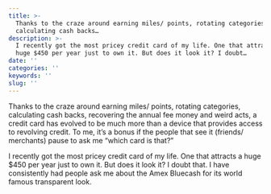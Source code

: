 ```yaml
---
title: >-
  Thanks to the craze around earning miles/ points, rotating categories,
  calculating cash backs…
description: >-
  I recently got the most pricey credit card of my life. One that attracts a
  huge $450 per year just to own it. But does it look it? I doubt…
date: ''
categories: ''
keywords: ''
slug: ''
---
```


Thanks to the craze around earning miles/ points, rotating categories, calculating cash backs, recovering the annual fee money and weird acts, a credit card has evolved to be much more than a device that provides access to revolving credit. To me, it’s a bonus if the people that see it (friends/ merchants) pause to ask me “which card is that?”

I recently got the most pricey credit card of my life. One that attracts a huge $450 per year just to own it. But does it look it? I doubt that. I have consistently had people ask me about the Amex Bluecash for its world famous transparent look.